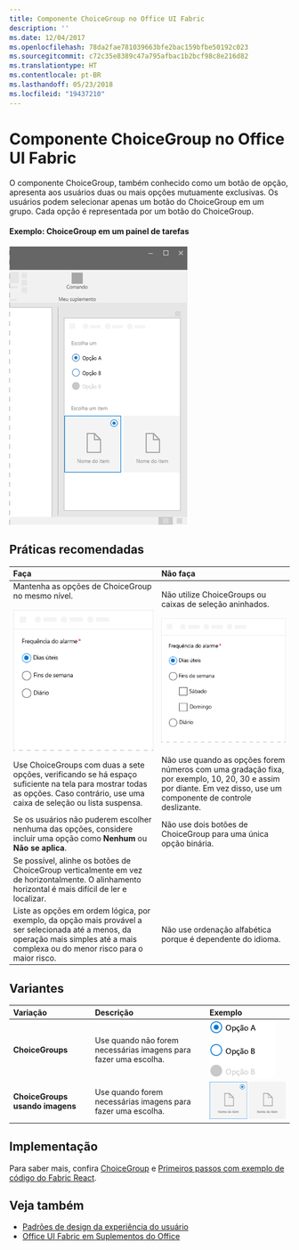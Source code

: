 ```yaml
---
title: Componente ChoiceGroup no Office UI Fabric
description: ''
ms.date: 12/04/2017
ms.openlocfilehash: 78da2fae781039663bfe2bac159bfbe50192c023
ms.sourcegitcommit: c72c35e8389c47a795afbac1b2bcf98c8e216d82
ms.translationtype: HT
ms.contentlocale: pt-BR
ms.lasthandoff: 05/23/2018
ms.locfileid: "19437210"
---
```

# <a name="choicegroup-component-in-office-ui-fabric"></a>Componente ChoiceGroup no Office UI Fabric

O componente ChoiceGroup, também conhecido como um botão de opção, apresenta aos usuários duas ou mais opções mutuamente exclusivas. Os usuários podem selecionar apenas um botão do ChoiceGroup em um grupo. Cada opção é representada por um botão do ChoiceGroup. 
  
#### <a name="example-choicegroup-in-a-task-pane"></a>Exemplo: ChoiceGroup em um painel de tarefas

 ![Imagem mostrando um ChoiceGroup](../images/overview-with-app-choicegroup.png)

## <a name="best-practices"></a>Práticas recomendadas

|**Faça**|**Não faça**|
|:------------|:--------------|
|Mantenha as opções de ChoiceGroup no mesmo nível.<br/><br/>![Exemplo do que fazer com ChoiceGroup](../images/choice-do.png)<br/>|Não utilize ChoiceGroups ou caixas de seleção aninhados.<br/><br/>![Exemplo do que não fazer com ChoiceGroup](../images/choice-dont.png)<br/>|
|Use ChoiceGroups com duas a sete opções, verificando se há espaço suficiente na tela para mostrar todas as opções. Caso contrário, use uma caixa de seleção ou lista suspensa.|Não use quando as opções forem números com uma gradação fixa, por exemplo, 10, 20, 30 e assim por diante. Em vez disso, use um componente de controle deslizante.|
|Se os usuários não puderem escolher nenhuma das opções, considere incluir uma opção como **Nenhum** ou **Não se aplica**.|Não use dois botões de ChoiceGroup para uma única opção binária.|
|Se possível, alinhe os botões de ChoiceGroup verticalmente em vez de horizontalmente. O alinhamento horizontal é mais difícil de ler e localizar.||
|Liste as opções em ordem lógica, por exemplo, da opção mais provável a ser selecionada até a menos, da operação mais simples até a mais complexa ou do menor risco para o maior risco. |Não use ordenação alfabética porque é dependente do idioma.|

## <a name="variants"></a>Variantes

|**Variação**|**Descrição**|**Exemplo**|
|:------------|:--------------|:----------|
|**ChoiceGroups**|Use quando não forem necessárias imagens para fazer uma escolha.|![Imagem da variante de ChoiceGroup](../images/radio.png)<br/>|
|**ChoiceGroups usando imagens**|Use quando forem necessárias imagens para fazer uma escolha.|![Variante de ChoiceGroup com imagem](../images/radio-image.png)<br/>|

## <a name="implementation"></a>Implementação

Para saber mais, confira [ChoiceGroup](https://dev.office.com/fabric#/components/choicegroup) e [Primeiros passos com exemplo de código do Fabric React](https://github.com/OfficeDev/Word-Add-in-GettingStartedFabricReact).

## <a name="see-also"></a>Veja também

- [Padrões de design da experiência do usuário](https://github.com/OfficeDev/Office-Add-in-UX-Design-Patterns-Code)
- [Office UI Fabric em Suplementos do Office](office-ui-fabric.md)
